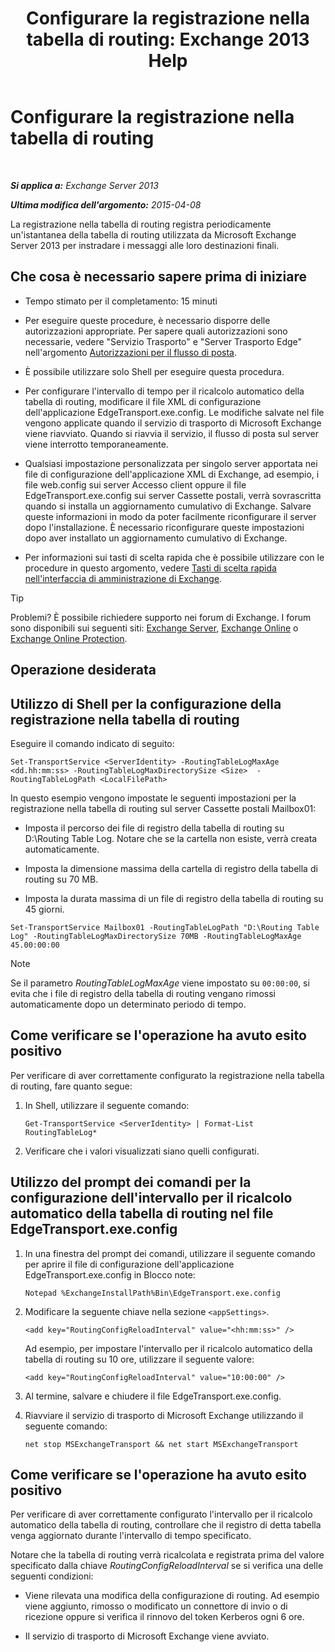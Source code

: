 ﻿---
title: 'Configurare la registrazione nella tabella di routing: Exchange 2013 Help'
TOCTitle: Configurare la registrazione nella tabella di routing
ms:assetid: 7184f8f7-4eb8-468a-aafe-b2d72868f820
ms:mtpsurl: https://technet.microsoft.com/it-it/library/Bb201696(v=EXCHG.150)
ms:contentKeyID: 50480865
ms.date: 05/22/2018
mtps_version: v=EXCHG.150
ms.translationtype: MT
---

# Configurare la registrazione nella tabella di routing

 

_**Si applica a:** Exchange Server 2013_

_**Ultima modifica dell'argomento:** 2015-04-08_

La registrazione nella tabella di routing registra periodicamente un'istantanea della tabella di routing utilizzata da Microsoft Exchange Server 2013 per instradare i messaggi alle loro destinazioni finali.

## Che cosa è necessario sapere prima di iniziare

  - Tempo stimato per il completamento: 15 minuti

  - Per eseguire queste procedure, è necessario disporre delle autorizzazioni appropriate. Per sapere quali autorizzazioni sono necessarie, vedere "Servizio Trasporto" e "Server Trasporto Edge" nell'argomento [Autorizzazioni per il flusso di posta](mail-flow-permissions-exchange-2013-help.md).

  - È possibile utilizzare solo Shell per eseguire questa procedura.

  - Per configurare l'intervallo di tempo per il ricalcolo automatico della tabella di routing, modificare il file XML di configurazione dell'applicazione EdgeTransport.exe.config. Le modifiche salvate nel file vengono applicate quando il servizio di trasporto di Microsoft Exchange viene riavviato. Quando si riavvia il servizio, il flusso di posta sul server viene interrotto temporaneamente.

  - Qualsiasi impostazione personalizzata per singolo server apportata nei file di configurazione dell'applicazione XML di Exchange, ad esempio, i file web.config sui server Accesso client oppure il file EdgeTransport.exe.config sui server Cassette postali, verrà sovrascritta quando si installa un aggiornamento cumulativo di Exchange. Salvare queste informazioni in modo da poter facilmente riconfigurare il server dopo l'installazione. È necessario riconfigurare queste impostazioni dopo aver installato un aggiornamento cumulativo di Exchange.

  - Per informazioni sui tasti di scelta rapida che è possibile utilizzare con le procedure in questo argomento, vedere [Tasti di scelta rapida nell'interfaccia di amministrazione di Exchange](keyboard-shortcuts-in-the-exchange-admin-center-exchange-online-protection-help.md).


> [!TIP]
> Problemi? È possibile richiedere supporto nei forum di Exchange. I forum sono disponibili sui seguenti siti: <A href="https://go.microsoft.com/fwlink/p/?linkid=60612">Exchange Server</A>, <A href="https://go.microsoft.com/fwlink/p/?linkid=267542">Exchange Online</A> o <A href="https://go.microsoft.com/fwlink/p/?linkid=285351">Exchange Online Protection</A>.



## Operazione desiderata

## Utilizzo di Shell per la configurazione della registrazione nella tabella di routing

Eseguire il comando indicato di seguito:

    Set-TransportService <ServerIdentity> -RoutingTableLogMaxAge <dd.hh:mm:ss> -RoutingTableLogMaxDirectorySize <Size>  -RoutingTableLogPath <LocalFilePath>

In questo esempio vengono impostate le seguenti impostazioni per la registrazione nella tabella di routing sul server Cassette postali Mailbox01:

  - Imposta il percorso dei file di registro della tabella di routing su D:\\Routing Table Log. Notare che se la cartella non esiste, verrà creata automaticamente.

  - Imposta la dimensione massima della cartella di registro della tabella di routing su 70 MB.

  - Imposta la durata massima di un file di registro della tabella di routing su 45 giorni.

<!-- end list -->

    Set-TransportService Mailbox01 -RoutingTableLogPath "D:\Routing Table Log" -RoutingTableLogMaxDirectorySize 70MB -RoutingTableLogMaxAge 45.00:00:00


> [!NOTE]
> Se il parametro <EM>RoutingTableLogMaxAge</EM> viene impostato su <CODE>00:00:00</CODE>, si evita che i file di registro della tabella di routing vengano rimossi automaticamente dopo un determinato periodo di tempo.



## Come verificare se l'operazione ha avuto esito positivo

Per verificare di aver correttamente configurato la registrazione nella tabella di routing, fare quanto segue:

1.  In Shell, utilizzare il seguente comando:
    
        Get-TransportService <ServerIdentity> | Format-List RoutingTableLog*

2.  Verificare che i valori visualizzati siano quelli configurati.

## Utilizzo del prompt dei comandi per la configurazione dell'intervallo per il ricalcolo automatico della tabella di routing nel file EdgeTransport.exe.config

1.  In una finestra del prompt dei comandi, utilizzare il seguente comando per aprire il file di configurazione dell'applicazione EdgeTransport.exe.config in Blocco note:
    
        Notepad %ExchangeInstallPath%Bin\EdgeTransport.exe.config

2.  Modificare la seguente chiave nella sezione `<appSettings>`.
    
        <add key="RoutingConfigReloadInterval" value="<hh:mm:ss>" />
    
    Ad esempio, per impostare l'intervallo per il ricalcolo automatico della tabella di routing su 10 ore, utilizzare il seguente valore:
    
        <add key="RoutingConfigReloadInterval" value="10:00:00" />

3.  Al termine, salvare e chiudere il file EdgeTransport.exe.config.

4.  Riavviare il servizio di trasporto di Microsoft Exchange utilizzando il seguente comando:
    
        net stop MSExchangeTransport && net start MSExchangeTransport

## Come verificare se l'operazione ha avuto esito positivo

Per verificare di aver correttamente configurato l'intervallo per il ricalcolo automatico della tabella di routing, controllare che il registro di detta tabella venga aggiornato durante l'intervallo di tempo specificato.

Notare che la tabella di routing verrà ricalcolata e registrata prima del valore specificato dalla chiave *RoutingConfigReloadInterval* se si verifica una delle seguenti condizioni:

  - Viene rilevata una modifica della configurazione di routing. Ad esempio viene aggiunto, rimosso o modificato un connettore di invio o di ricezione oppure si verifica il rinnovo del token Kerberos ogni 6 ore.

  - Il servizio di trasporto di Microsoft Exchange viene avviato.

